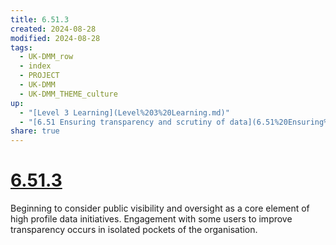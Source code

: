 ```yaml
---
title: 6.51.3
created: 2024-08-28
modified: 2024-08-28
tags:
  - UK-DMM_row
  - index
  - PROJECT
  - UK-DMM
  - UK-DMM_THEME_culture
up:
  - "[Level 3 Learning](Level%203%20Learning.md)"
  - "[6.51 Ensuring transparency and scrutiny of data](6.51%20Ensuring%20transparency%20and%20scrutiny%20of%20data.md)"
share: true
---
```

# [6.51.3](6.51.3.md)

Beginning to consider public visibility and oversight as a core element of high profile data initiatives. Engagement with some users to improve transparency occurs in isolated pockets of the organisation.
